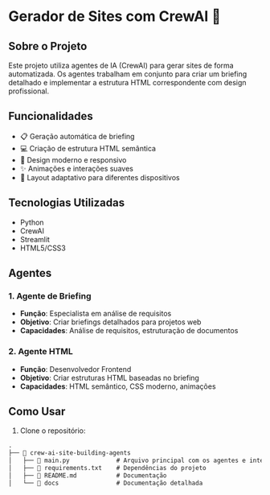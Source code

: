 # Gerador de Sites com CrewAI 🧠

## Sobre o Projeto
Este projeto utiliza agentes de IA (CrewAI) para gerar sites de forma automatizada. Os agentes trabalham em conjunto para criar um briefing detalhado e implementar a estrutura HTML correspondente com design profissional.

## Funcionalidades
- 📋 Geração automática de briefing
- 💻 Criação de estrutura HTML semântica
- 🎨 Design moderno e responsivo
- ✨ Animações e interações suaves
- 📱 Layout adaptativo para diferentes dispositivos

## Tecnologias Utilizadas
- Python
- CrewAI
- Streamlit
- HTML5/CSS3

## Agentes
### 1. Agente de Briefing
- **Função**: Especialista em análise de requisitos
- **Objetivo**: Criar briefings detalhados para projetos web
- **Capacidades**: Análise de requisitos, estruturação de documentos

### 2. Agente HTML
- **Função**: Desenvolvedor Frontend
- **Objetivo**: Criar estruturas HTML baseadas no briefing
- **Capacidades**: HTML semântico, CSS moderno, animações

## Como Usar
1. Clone o repositório:
```txt
.
├── 📁 crew-ai-site-building-agents
│   ├── 📄 main.py             # Arquivo principal com os agentes e interface
│   ├── 📄 requirements.txt    # Dependências do projeto
│   ├── 📄 README.md           # Documentação
│   └── 📁 docs                # Documentação detalhada
```